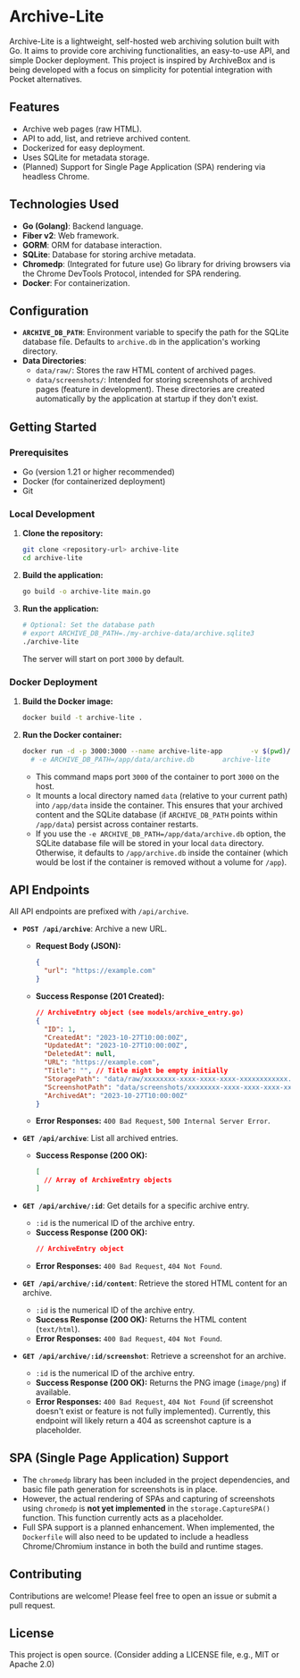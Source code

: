 # Archive-Lite

Archive-Lite is a lightweight, self-hosted web archiving solution built with Go. It aims to provide core archiving functionalities, an easy-to-use API, and simple Docker deployment. This project is inspired by ArchiveBox and is being developed with a focus on simplicity for potential integration with Pocket alternatives.

## Features

- Archive web pages (raw HTML).
- API to add, list, and retrieve archived content.
- Dockerized for easy deployment.
- Uses SQLite for metadata storage.
- (Planned) Support for Single Page Application (SPA) rendering via headless Chrome.

## Technologies Used

- **Go (Golang)**: Backend language.
- **Fiber v2**: Web framework.
- **GORM**: ORM for database interaction.
- **SQLite**: Database for storing archive metadata.
- **Chromedp**: (Integrated for future use) Go library for driving browsers via the Chrome DevTools Protocol, intended for SPA rendering.
- **Docker**: For containerization.

## Configuration

- **`ARCHIVE_DB_PATH`**: Environment variable to specify the path for the SQLite database file. Defaults to `archive.db` in the application's working directory.
- **Data Directories**:
    - `data/raw/`: Stores the raw HTML content of archived pages.
    - `data/screenshots/`: Intended for storing screenshots of archived pages (feature in development).
    These directories are created automatically by the application at startup if they don't exist.

## Getting Started

### Prerequisites

- Go (version 1.21 or higher recommended)
- Docker (for containerized deployment)
- Git

### Local Development

1.  **Clone the repository:**
    ```bash
    git clone <repository-url> archive-lite
    cd archive-lite
    ```

2.  **Build the application:**
    ```bash
    go build -o archive-lite main.go
    ```

3.  **Run the application:**
    ```bash
    # Optional: Set the database path
    # export ARCHIVE_DB_PATH=./my-archive-data/archive.sqlite3
    ./archive-lite
    ```
    The server will start on port `3000` by default.

### Docker Deployment

1.  **Build the Docker image:**
    ```bash
    docker build -t archive-lite .
    ```

2.  **Run the Docker container:**
    ```bash
    docker run -d -p 3000:3000 --name archive-lite-app       -v $(pwd)/data:/app/data       # Optional: Specify a custom database path within the mounted volume
      # -e ARCHIVE_DB_PATH=/app/data/archive.db       archive-lite
    ```
    - This command maps port `3000` of the container to port `3000` on the host.
    - It mounts a local directory named `data` (relative to your current path) into `/app/data` inside the container. This ensures that your archived content and the SQLite database (if `ARCHIVE_DB_PATH` points within `/app/data`) persist across container restarts.
    - If you use the `-e ARCHIVE_DB_PATH=/app/data/archive.db` option, the SQLite database file will be stored in your local `data` directory. Otherwise, it defaults to `/app/archive.db` inside the container (which would be lost if the container is removed without a volume for `/app`).

## API Endpoints

All API endpoints are prefixed with `/api/archive`.

-   **`POST /api/archive`**: Archive a new URL.
    -   **Request Body (JSON):**
        ```json
        {
          "url": "https://example.com"
        }
        ```
    -   **Success Response (201 Created):**
        ```json
        // ArchiveEntry object (see models/archive_entry.go)
        {
          "ID": 1,
          "CreatedAt": "2023-10-27T10:00:00Z",
          "UpdatedAt": "2023-10-27T10:00:00Z",
          "DeletedAt": null,
          "URL": "https://example.com",
          "Title": "", // Title might be empty initially
          "StoragePath": "data/raw/xxxxxxxx-xxxx-xxxx-xxxx-xxxxxxxxxxxx.html",
          "ScreenshotPath": "data/screenshots/xxxxxxxx-xxxx-xxxx-xxxx-xxxxxxxxxxxx.png",
          "ArchivedAt": "2023-10-27T10:00:00Z"
        }
        ```
    -   **Error Responses:** `400 Bad Request`, `500 Internal Server Error`.

-   **`GET /api/archive`**: List all archived entries.
    -   **Success Response (200 OK):**
        ```json
        [
          // Array of ArchiveEntry objects
        ]
        ```

-   **`GET /api/archive/:id`**: Get details for a specific archive entry.
    -   `:id` is the numerical ID of the archive entry.
    -   **Success Response (200 OK):**
        ```json
        // ArchiveEntry object
        ```
    -   **Error Responses:** `400 Bad Request`, `404 Not Found`.

-   **`GET /api/archive/:id/content`**: Retrieve the stored HTML content for an archive.
    -   `:id` is the numerical ID of the archive entry.
    -   **Success Response (200 OK):** Returns the HTML content (`text/html`).
    -   **Error Responses:** `400 Bad Request`, `404 Not Found`.

-   **`GET /api/archive/:id/screenshot`**: Retrieve a screenshot for an archive.
    -   `:id` is the numerical ID of the archive entry.
    -   **Success Response (200 OK):** Returns the PNG image (`image/png`) if available.
    -   **Error Responses:** `400 Bad Request`, `404 Not Found` (if screenshot doesn't exist or feature is not fully implemented).
        Currently, this endpoint will likely return a 404 as screenshot capture is a placeholder.

## SPA (Single Page Application) Support

-   The `chromedp` library has been included in the project dependencies, and basic file path generation for screenshots is in place.
-   However, the actual rendering of SPAs and capturing of screenshots using `chromedp` is **not yet implemented** in the `storage.CaptureSPA()` function. This function currently acts as a placeholder.
-   Full SPA support is a planned enhancement. When implemented, the `Dockerfile` will also need to be updated to include a headless Chrome/Chromium instance in both the build and runtime stages.

## Contributing

Contributions are welcome! Please feel free to open an issue or submit a pull request.

## License

This project is open source. (Consider adding a LICENSE file, e.g., MIT or Apache 2.0)
